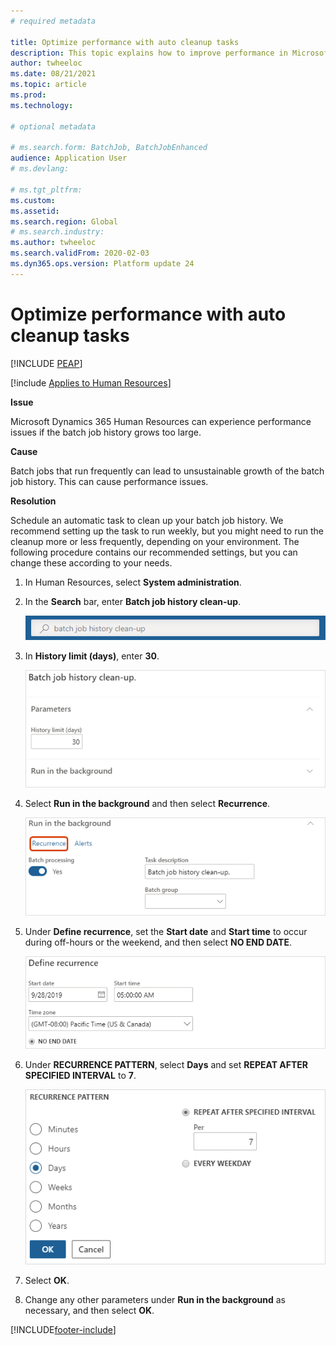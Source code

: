 ```yaml
---
# required metadata

title: Optimize performance with auto cleanup tasks
description: This topic explains how to improve performance in Microsoft Dynamics 365 Human Resources by cleaning up the batch job history.
author: twheeloc
ms.date: 08/21/2021
ms.topic: article
ms.prod: 
ms.technology: 

# optional metadata

# ms.search.form: BatchJob, BatchJobEnhanced
audience: Application User
# ms.devlang: 

# ms.tgt_pltfrm: 
ms.custom: 
ms.assetid: 
ms.search.region: Global
# ms.search.industry: 
ms.author: twheeloc
ms.search.validFrom: 2020-02-03
ms.dyn365.ops.version: Platform update 24
---
```



# Optimize performance with auto cleanup tasks


[!INCLUDE [PEAP](../includes/peap-2.md)]

[!include [Applies to Human Resources](../includes/applies-to-hr.md)]

**Issue**

Microsoft Dynamics 365 Human Resources can experience performance issues if the batch job history grows too large.

**Cause**

Batch jobs that run frequently can lead to unsustainable growth of the batch job history. This can cause performance issues. 

**Resolution**

Schedule an automatic task to clean up your batch job history. We recommend setting up the task to run weekly, but you might need to run the cleanup more or less frequently, depending on your environment. The following procedure contains our recommended settings, but you can change these according to your needs.

1. In Human Resources, select **System administration**.

2. In the **Search** bar, enter **Batch job history clean-up**.

   ![Search for batch job history cleanup.](media/talent-batch-history-cleanup-search-bar.png)

3. In **History limit (days)**, enter **30**.

   ![Set history limit to 30.](media/talent-batch-history-cleanup-history-limit.png)

4. Select **Run in the background** and then select **Recurrence**.

   ![Set recurrence.](media/talent-batch-history-cleanup-recurrence.png)

5. Under **Define recurrence**, set the **Start date** and **Start time** to occur during off-hours or the weekend, and then select **NO END DATE**. 

   ![Define recurrence start date and time.](media/talent-batch-history-cleanup-define-recurrence.png)

6. Under **RECURRENCE PATTERN**, select **Days** and set **REPEAT AFTER SPECIFIED INTERVAL** to **7**.

   ![Set cleanup to repeat weekly.](media/talent-batch-history-cleanup-recurrence-pattern.png)

7. Select **OK**.

8. Change any other parameters under **Run in the background** as necessary, and then select **OK**.



[!INCLUDE[footer-include](../includes/footer-banner.md)]
